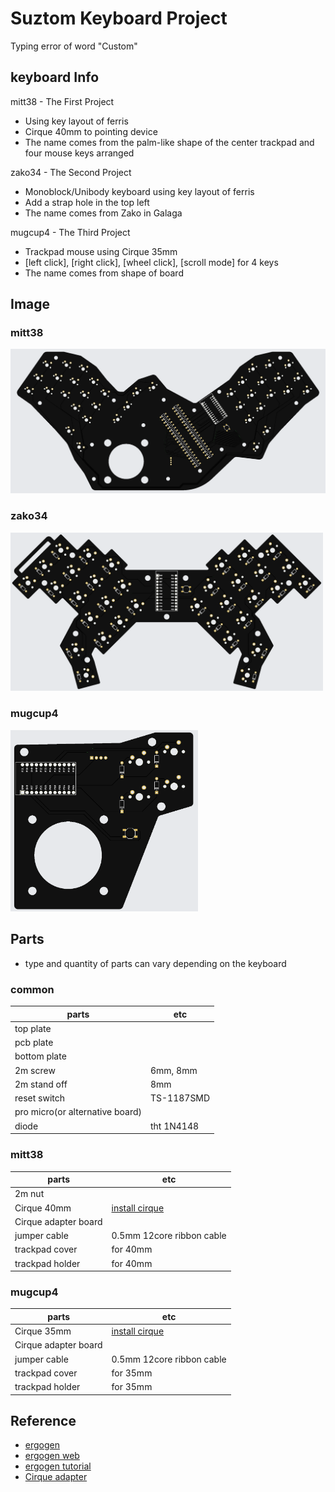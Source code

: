 # Suztom Keyboard Project

Typing error of word "Custom"

## keyboard Info

mitt38 - The First Project
- Using key layout of ferris
- Cirque 40mm to pointing device
- The name comes from the palm-like shape of the center trackpad and four mouse keys arranged

zako34 - The Second Project
- Monoblock/Unibody keyboard using key layout of ferris
- Add a strap hole in the top left
- The name comes from Zako in Galaga

mugcup4 - The Third Project
- Trackpad mouse using Cirque 35mm
- [left click], [right click], [wheel click], [scroll mode] for 4 keys
- The name comes from shape of board

## Image

### mitt38
<img src = "https://github.com/Biisairo/Suztom-Keyboard-Project/blob/master/img/mitt38_gerber.png" width="600">

### zako34
<img src = "https://github.com/Biisairo/Suztom-Keyboard-Project/blob/master/img/zako34_gerber.png" width="500">

### mugcup4
<img src = "https://github.com/Biisairo/Suztom-Keyboard-Project/blob/master/img/mugcup4_gerber.png" width="300">

## Parts
- type and quantity of parts can vary depending on the keyboard
### common
|parts							            	|etc
|-----------					          	|------	
|top plate						          	|
|pcb plate						          	|
|bottom plate				          		|
|2m screw							            |6mm, 8mm
|2m stand off			          			|8mm
|reset switch						          |TS-1187SMD
|pro micro(or alternative board)	|
|diode							            	|tht 1N4148
### mitt38
|parts						  		|etc
|-----------						|------	
|2m nut								  |
|Cirque 40mm						|[install cirque](https://github.com/Keycapsss/cirque-trackpad)
|Cirque adapter board		|
|jumper cable						|0.5mm 12core ribbon cable
|trackpad cover					|for 40mm
|trackpad holder				|for 40mm
### mugcup4
|parts							  	|etc
|-----------						|------	
|Cirque 35mm						|[install cirque](https://github.com/Keycapsss/cirque-trackpad)
|Cirque adapter board		|
|jumper cable						|0.5mm 12core ribbon cable
|trackpad cover					|for 35mm
|trackpad holder				|for 35mm

## Reference
- [ergogen](https://github.com/ergogen/ergogen)
- [ergogen web](https://github.com/ceoloide/ergogen-footprints)
- [ergogen tutorial](https://flatfootfox.com/ergogen-introduction/)
- [Cirque adapter](https://github.com/keyboard-magpie/minimal-fpc-i2c-pcb)

